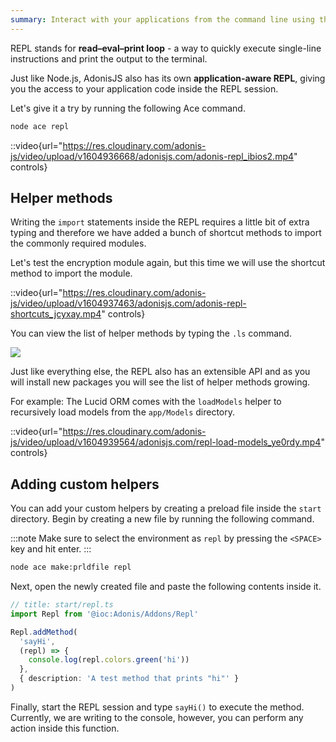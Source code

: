 ```yaml
---
summary: Interact with your applications from the command line using the AdonisJS REPL
---
```


REPL stands for **read–eval–print loop** - a way to quickly execute single-line instructions and print the output to the terminal.

Just like Node.js, AdonisJS also has its own **application-aware REPL**, giving you the access to your application code inside the REPL session. 

Let's give it a try by running the following Ace command.

```sh
node ace repl
```

::video{url="https://res.cloudinary.com/adonis-js/video/upload/v1604936668/adonisjs.com/adonis-repl_ibios2.mp4" controls}

## Helper methods
Writing the `import` statements inside the REPL requires a little bit of extra typing and therefore we have added a bunch of shortcut methods to import the commonly required modules.

Let's test the encryption module again, but this time we will use the shortcut method to import the module.

::video{url="https://res.cloudinary.com/adonis-js/video/upload/v1604937463/adonisjs.com/adonis-repl-shortcuts_jcyxay.mp4" controls}

You can view the list of helper methods by typing the `.ls` command.

![](https://res.cloudinary.com/adonis-js/image/upload/q_100/v1604938942/adonisjs.com/Screenshot_2020-11-09_at_9.50.06_PM_hekkxu.png)

Just like everything else, the REPL also has an extensible API and as you will install new packages you will see the list of helper methods growing.

For example: The Lucid ORM comes with the `loadModels` helper to recursively load models from the `app/Models` directory.

::video{url="https://res.cloudinary.com/adonis-js/video/upload/v1604939564/adonisjs.com/repl-load-models_ye0rdy.mp4" controls}

## Adding custom helpers

You can add your custom helpers by creating a preload file inside the `start` directory. Begin by creating a new file by running the following command.

:::note
Make sure to select the environment as `repl` by pressing the `<SPACE>` key and hit enter.
:::

```sh
node ace make:prldfile repl
```

Next, open the newly created file and paste the following contents inside it.

```ts
// title: start/repl.ts
import Repl from '@ioc:Adonis/Addons/Repl'

Repl.addMethod(
  'sayHi',
  (repl) => {
    console.log(repl.colors.green('hi'))
  },
  { description: 'A test method that prints "hi"' }
)
```

Finally, start the REPL session and type `sayHi()` to execute the method. Currently, we are writing to the console, however, you can perform any action inside this function.
